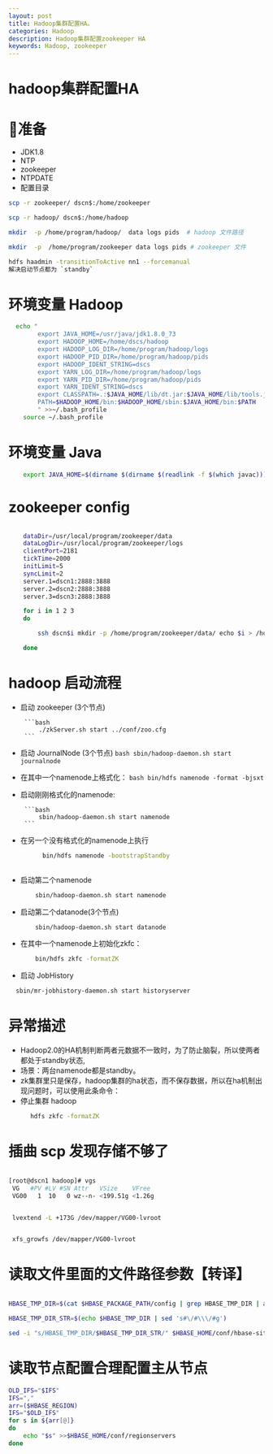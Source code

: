 ```yaml
---
layout: post
title: Hadoop集群配置HA。
categories: Hadoop
description: Hadoop集群配置zookeeper HA
keywords: Hadoop, zookeeper
---
```


# hadoop集群配置HA


# 准备 

 * JDK1.8
 * NTP
 * zookeeper
 * NTPDATE
 * 配置目录


```bash
scp -r zookeeper/ dscn$:/home/zookeeper

scp -r hadoop/ dscn$:/home/hadoop

mkdir  -p /home/program/hadoop/  data logs pids  # hadoop 文件路径

mkdir  -p  /home/program/zookeeper data logs pids # zookeeper 文件

```

```bash 
hdfs haadmin -transitionToActive nn1 --forcemanual
解决启动节点都为 `standby`

```

# 环境变量 Hadoop

```bash
  echo "
        export JAVA_HOME=/usr/java/jdk1.8.0_73
        export HADOOP_HOME=/home/dscs/hadoop
        export HADOOP_LOG_DIR=/home/program/hadoop/logs
        export HADOOP_PID_DIR=/home/program/hadoop/pids
        export HADOOP_IDENT_STRING=dscs
        export YARN_LOG_DIR=/home/program/hadoop/logs
        export YARN_PID_DIR=/home/program/hadoop/pids
        export YARN_IDENT_STRING=dscs
        export CLASSPATH=.:$JAVA_HOME/lib/dt.jar:$JAVA_HOME/lib/tools.jar
        PATH=$HADOOP_HOME/bin:$HADOOP_HOME/sbin:$JAVA_HOME/bin:$PATH
        " >>~/.bash_profile
    source ~/.bash_profile
```



# 环境变量 Java 

```bash
    export JAVA_HOME=$(dirname $(dirname $(readlink -f $(which javac))))
```


# zookeeper config 

```bash

    dataDir=/usr/local/program/zookeeper/data
    dataLogDir=/usr/local/program/zookeeper/logs
    clientPort=2181
    tickTime=2000
    initLimit=5
    syncLimit=2
    server.1=dscn1:2888:3888
    server.2=dscn2:2888:3888
    server.3=dscn3:2888:3888

```


```bash
    for i in 1 2 3
    do 

        ssh dscn$i mkdir -p /home/program/zookeeper/data/ echo $i > /home/program/zookeeper/data/myid

    done 
```

# hadoop 启动流程 


 * 启动 zookeeper (3个节点)
        
        ```bash
            ./zkServer.sh start ../conf/zoo.cfg
        ```
 * 启动 JournalNode (3个节点) 
        ```bash
            sbin/hadoop-daemon.sh start journalnode
        ```
 * 在其中一个namenode上格式化：
        ```bash
             bin/hdfs namenode -format -bjsxt 
        ```
 * 启动刚刚格式化的namenode:

        ```bash
            sbin/hadoop-daemon.sh start namenode
        ```
 * 在另一个没有格式化的namenode上执行
      
      ```bash
            bin/hdfs namenode -bootstrapStandby 
            
      ```
 * 启动第二个namenode
     
     ```bash
         sbin/hadoop-daemon.sh start namenode
     ```

 * 启动第二个datanode(3个节点)
     
     ```bash
         sbin/hadoop-daemon.sh start datanode
     ```


 * 在其中一个namenode上初始化zkfc：

    ```bash
        bin/hdfs zkfc -formatZK
    ```

 * 启动 JobHistory

  ```bash
    sbin/mr-jobhistory-daemon.sh start historyserver
  ```

 # 异常描述 
  * Hadoop2.0的HA机制判断两者元数据不一致时，为了防止脑裂，所以使两者都处于standby状态,
  * 场景：两台namenode都是standby。
  * zk集群里只是保存，hadoop集群的ha状态，而不保存数据，所以在ha机制出现问题时，可以使用此条命令：
  * 停止集群 hadoop

  ```bash
        hdfs zkfc -formatZK
  ```

 # 插曲 scp 发现存储不够了


 ```bash

 [root@dscn1 hadoop]# vgs
  VG   #PV #LV #SN Attr   VSize    VFree
  VG00   1  10   0 wz--n- <199.51g <1.26g


  lvextend -L +173G /dev/mapper/VG00-lvroot


  xfs_growfs /dev/mapper/VG00-lvroot

 ```


# 读取文件里面的文件路径参数【转译】

```bash

HBASE_TMP_DIR=$(cat $HBASE_PACKAGE_PATH/config | grep HBASE_TMP_DIR | awk -F "=" '{print$2}')

HBASE_TMP_DIR_STR=$(echo $HBASE_TMP_DIR | sed 's#\/#\\\/#g')

sed -i "s/HBASE_TMP_DIR/$HBASE_TMP_DIR_STR/" $HBASE_HOME/conf/hbase-site.xml

```


# 读取节点配置合理配置主从节点

```bash
OLD_IFS="$IFS"
IFS=","
arr=($HBASE_REGION)
IFS="$OLD_IFS"
for s in ${arr[@]}
do
    echo "$s" >>$HBASE_HOME/conf/regionservers
done

```